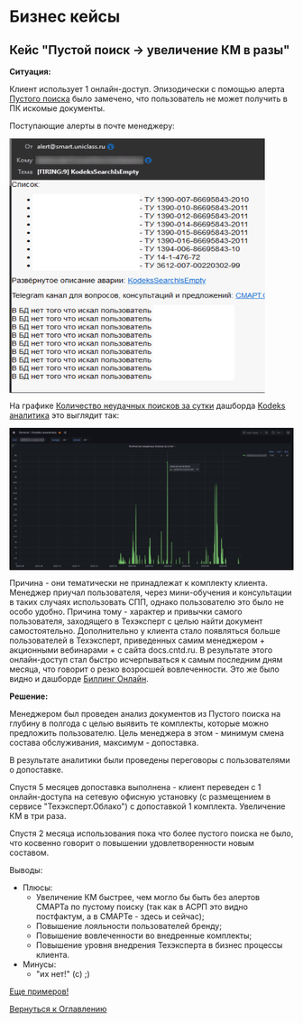 # Бизнес кейсы

## Кейс "Пустой поиск -> увеличение КМ в разы"

**Ситуация:**

Клиент использует 1 онлайн-доступ.
Эпизодически с помощью алерта [Пустого поиска](http://smart.uniclass.ru/docs/errors/KodeksSearchIsEmpty.md) было замечено, 
что пользователь не может получить в ПК искомые документы.

Поступающие алерты в почте менеджеру:

<img src="img/smart real cases/search empty_mail.png" alt="Алерт в почту на пустой поиск" align=top>

На графике [Количество неудачных поисков за сутки](82-kodeks-analytics.md#количество-неудачных-поисков-за-сутки) 
дашборда [Kodeks аналитика](82-kodeks-analytics.md) это выглядит так:

<img src="img/smart real cases/search empty_dashboard.png" alt="Пустой поиск на графике" align=top>

Причина - они тематически не принадлежат к комплекту клиента.
Менеджер приучал пользователя, через мини-обучения и консультации в таких случаях использовать СПП, однако пользователю это было не особо удобно.
Причина тому - характер и привычки самого пользователя, заходящего в Техэксперт с целью найти документ самостоятельно.
Дополнительно у клиента стало появляться больше пользователей в Техэксперт, приведенных самим менеджером + акционными вебинарами + с сайта docs.cntd.ru.
В результате этого онлайн-доступ стал быстро исчерпываться к самым последним дням месяца, что говорит о резко возросшей вовлеченности.
Это же было видно и дашборде [Биллинг Онлайн](83-billing-online.md).

**Решение:**

Менеджером был проведен анализ документов из Пустого поиска на глубину в полгода с целью выявить те комплекты, которые можно предложить пользователю.
Цель менеджера в этом - минимум смена состава обслуживания, максимум - допоставка.

В результате аналитики были проведены переговоры с пользователями о допоставке.

Спустя 5 месяцев допоставка выполнена - клиент переведен с 1 онлайн-доступа на сетевую офисную установку (с размещением в сервисе "Техэксперт.Облако") с допоставкой 1 комплекта.
Увеличение КМ в три раза.

Спустя 2 месяца использования пока что более пустого поиска не было, что косвенно говорит о повышении удовлетворенности новым составом.

Выводы:
- Плюсы:
  - Увеличение КМ быстрее, чем могло бы быть без алертов СМАРТа по пустому поиску (так как в АСРП это видно постфактум, а в СМАРТе - здесь и сейчас);
  - Повышение лояльности пользователей бренду;
  - Повышение вовлеченности во внедренные комплекты;
  - Повышение уровня внедрения Техэксперта в бизнес процессы клиента.
- Минусы:
  - "их нет!" (с) ;)

[Еще примеров!](100-smart-real-cases-4.md)

[Вернуться к Оглавлению](Readme.md)

